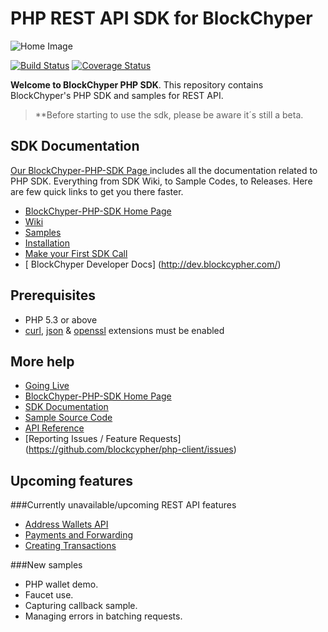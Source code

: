 # PHP REST API SDK for BlockChyper

![Home Image](https://raw.githubusercontent.com/wiki/blockcypher/php-client/images/homepage.jpg)

[![Build Status](https://travis-ci.org/blockcypher/php-client.svg)](https://travis-ci.org/blockcypher/php-client) 
[![Coverage Status](https://coveralls.io/repos/blockcypher/php-client/badge.svg?branch=master)](https://coveralls.io/r/blockcypher/php-client?branch=master)

__Welcome to BlockChyper PHP SDK__. This repository contains BlockChyper's PHP SDK and samples for REST API.

> **Before starting to use the sdk, please be aware it´s still a beta.

## SDK Documentation

[ Our BlockChyper-PHP-SDK Page ](http://blockcypher.github.io/php-client/) includes all the documentation related to PHP SDK. Everything from SDK Wiki, to Sample Codes, to Releases. Here are few quick links to get you there faster.

* [ BlockChyper-PHP-SDK Home Page ](http://blockcypher.github.io/php-client/)
* [ Wiki ](https://github.com/blockcypher/php-client/wiki)
* [ Samples ](http://blockcypher.github.io/php-client/sample/)
* [ Installation ](https://github.com/blockcypher/php-client/wiki/Installation)
* [ Make your First SDK Call](https://github.com/blockcypher/php-client/wiki/Making-First-Call)
* [ BlockChyper Developer Docs] (http://dev.blockcypher.com/)

## Prerequisites

   - PHP 5.3 or above
   - [curl](http://php.net/manual/en/book.curl.php), [json](http://php.net/manual/en/book.json.php) & [openssl](http://php.net/manual/en/book.openssl.php) extensions must be enabled

## More help
   * [Going Live](https://github.com/blockcypher/php-client/wiki/Going-Live)
   * [BlockChyper-PHP-SDK Home Page](http://blockcypher.github.io/php-client/)
   * [SDK Documentation](https://github.com/blockcypher/php-client/wiki)
   * [Sample Source Code](http://blockcypher.github.io/php-client/sample/)
   * [API Reference](http://dev.blockcypher.com/)
   * [Reporting Issues / Feature Requests] (https://github.com/blockcypher/php-client/issues)
   
## Upcoming features

###Currently unavailable/upcoming REST API features

   * [Address Wallets API](http://dev.blockcypher.com/#wallet_api)
   * [Payments and Forwarding](http://dev.blockcypher.com/#payments)
   * [Creating Transactions](http://dev.blockcypher.com/#creating_transactions)
   
###New samples

   - PHP wallet demo.
   - Faucet use.
   - Capturing callback sample.
   - Managing errors in batching requests.

   
   